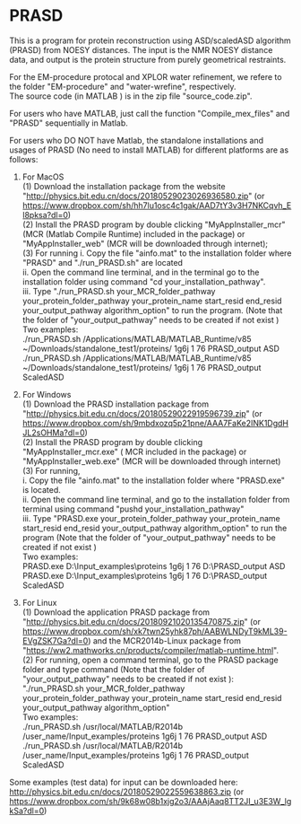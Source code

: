 # PRASD
This is a program for protein reconstruction using ASD/scaledASD algorithm (PRASD) from NOESY distances. The input is the NMR NOESY distance data, and  output is the protein structure from purely geometrical restraints. 

For the EM-procedure protocal and XPLOR water refinement, we refere to the folder "EM-procedure" and "water-wrefine", respectively.    
The source code (in MATLAB ) is in the zip file "source_code.zip". 


For users who have MATLAB, just call the function "Compile_mex_files" and "PRASD" sequentially in Matlab. 


For users who DO NOT have Matlab, the standalone installations and usages of PRASD (No need to install MATLAB) for different platforms are as follows:

1) For MacOS       
  (1)  Download the installation package from the website "http://physics.bit.edu.cn/docs/20180529023026936580.zip" (or https://www.dropbox.com/sh/hh7lu1osc4c1gak/AAD7tY3v3H7NKCqvh_El8pksa?dl=0)       
  (2)  Install the PRASD program by double clicking "MyAppInstaller_mcr" (MCR (Matlab Compile Runtime) included in the package) or "MyAppInstaller_web" (MCR will be downloaded through internet);       
  (3) For running
          i.  Copy the file "ainfo.mat" to the installation folder where "PRASD" and "./run_PRASD.sh" are located             
          ii. Open the command line terminal, and in the terminal go to the installation folder using command "cd your_installation_pathway".          
          iii. Type "./run_PRASD.sh your_MCR_folder_pathway your_protein_folder_pathway your_protein_name start_resid end_resid your_output_pathway algorithm_option" to run the program. (Note that the folder of "your_output_pathway" needs to be created if not exist  )            
              Two examples:                
              ./run_PRASD.sh /Applications/MATLAB/MATLAB_Runtime/v85 ~/Downloads/standalone_test1/proteins/ 1g6j 1 76 PRASD_output ASD        
              ./run_PRASD.sh /Applications/MATLAB/MATLAB_Runtime/v85 ~/Downloads/standalone_test1/proteins/ 1g6j 1 76 PRASD_output ScaledASD        

2) For Windows     
  (1)  Download the PRASD installation package  from "http://physics.bit.edu.cn/docs/20180529022919596739.zip" (or https://www.dropbox.com/sh/9mbdxozq5p21pne/AAA7FaKe2INK1DgdHJL2sOHMa?dl=0)    
  (2)  Install the PRASD program by double clicking "MyAppInstaller_mcr.exe" ( MCR included in the package) or "MyAppInstaller_web.exe" (MCR will be downloaded through internet)    
  (3)  For running,     
          i.  Copy the file "ainfo.mat" to the installation folder where "PRASD.exe" is located.   
          ii.  Open the command line terminal, and go to the installation folder from terminal using command "pushd your_installation_pathway"    
          iii. Type "PRASD.exe your_protein_folder_pathway your_protein_name start_resid end_resid your_output_pathway algorithm_option" to run the program  (Note that the folder of "your_output_pathway" needs to be created if not exist  )  
          Two examples:    
            PRASD.exe D:\Input_examples\proteins 1g6j 1 76 D:\PRASD_output ASD     
            PRASD.exe D:\Input_examples\proteins 1g6j 1 76 D:\PRASD_output ScaledASD    
 
3) For Linux       
  (1)  Download the application PRASD package from "http://physics.bit.edu.cn/docs/20180921020135470875.zip" (or https://www.dropbox.com/sh/xk7twn25yhk87ph/AABWLNDyT9kML39-EVgZSK7Ga?dl=0) and the MCR2014b-Linux package from "https://ww2.mathworks.cn/products/compiler/matlab-runtime.html".       
  (2)  For running, open a command terminal, go to the PRASD package folder and type command (Note that the folder of "your_output_pathway" needs to be created if not exist  ):        
        "./run_PRASD.sh your_MCR_folder_pathway your_protein_folder_pathway your_protein_name start_resid end_resid your_output_pathway algorithm_option"        
     Two examples:                
        ./run_PRASD.sh /usr/local/MATLAB/R2014b /user_name/Input_examples/proteins 1g6j 1 76 PRASD_output ASD       
        ./run_PRASD.sh /usr/local/MATLAB/R2014b /user_name/Input_examples/proteins 1g6j 1 76 PRASD_output ScaledASD       
  
Some examples (test data) for input  can be downloaded here: http://physics.bit.edu.cn/docs/20180529022559638863.zip (or https://www.dropbox.com/sh/9k68w08b1xjg2o3/AAAjAaq8TT2JI_u3E3W_lgkSa?dl=0)
